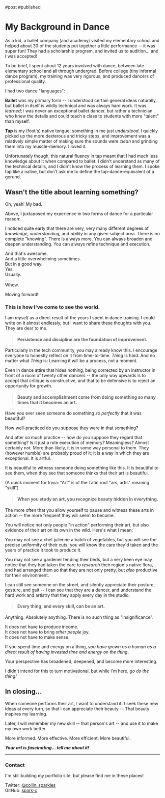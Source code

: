 <!-- Written and published 7-26-2021 by Collin Sparks -->
#post #published

# My Background in Dance

As a kid, a ballet company (and academy) visited my elementary school and helped about 30 of the students put together a little performance -- it was super fun! They had a scholarship program, and invited us to audition... and I was accepted!

To be brief, I spent about 12 years involved with dance, between late elementary school and all through undergrad. Before college (tiny informal dance program), my training was very rigorous, and produced dancers of professional quality.

I had two dance "languages":

**Ballet** was my primary form -- I understood certain general ideas naturally, but ballet in itself is wildly technical and was always hard work. It was *learned*; I was never an exceptional ballet dancer, but rather a technician who knew the details and could teach a class to students with more "talent" than myself.

**Tap** is my (foot's) native tongue; something in me just *understood*. I quickly picked up the more dexterous and tricky steps, and improvement was a relatively simple matter of making sure the sounds were *clean* and grinding them into my muscle-memory. I loved it.

Unfortunately though, this natural fluency in tap meant that I had much less knowledge about it when compared to ballet. I didn't understand as many of the technical details, and I didn't know the process of learning them. I spoke tap like a native, but don't ask me to define the tap-dance-equivalent of a gerund.

## Wasn't the title about learning something?

Oh, yeah! My bad.

Above, I juxtaposed my experience in two forms of dance for a particular reason:

I noticed quite early that there are very, very many different degrees of *knowledge*, *understanding*, and *ability* in any given subject area. There is no complete "knowing". There is always more. You can always broaden and deepen understanding. You can always refine technique and execution.

And that's awesome.  
And a little overwhelming sometimes.  
But in a good way.  
Yes.  
Usually.  
...  
Whew.  

Moving forward!

### This is how I've come to see the world.

I am *myself* as a direct result of the years I spent in dance training. I could write on it almost endlessly, but I want to share these thoughts with you. They are dear to me.

> #### Persistence and discipline are the foundation of improvement.

Particularly in the tech community, you may already know this. I encourage everyone to honestly reflect on it from time-to-time. *Thing* is hard. And no matter what *Thing* is: Learning it will be a process, not a moment.

Even in dance attire that hides nothing, being corrected by an instructor in front of a room of twenty other dancers -- the only way upwards is to accept that critique is constructive, and that to be defensive is to reject an opportunity for growth.

> #### Beauty and accomplishment come from doing something so many times that it becomes an art.

Have you ever seen someone do something *so perfectly* that it was beautiful?

How well-practiced do you suppose they were in that something?

And after so much practice -- how do you suppose they regard that something? Is it just a rote execution of memory? Meaningless? Almost certainly not. More than likely, it is in some way personal to them. They (however humble) are probably proud of it; it is a way in which they are exceptional. It is artful.

It is beautiful to witness someone doing something like this. It is beautiful to see them, when they see that someone thinks that their art is beautiful.

(A quick moment for trivia: "Art" is of the Latin root "ars, artis" meaning "skill")

> #### When you study an art, you recognize beauty hidden in everything.

The more often that you allow yourself to pause and witness these arts in action -- the more frequent they will seem to become.

You will notice not only people "in action" performing their art, but also evidence of their art on its own in the wild. Here's what I mean:

You may not see a chef julienne a batch of vegetables, but you will see the precise uniformity of their cuts; you will know the care they'd taken and the years of practice it took to produce it.

You may not see a gardener tending their beds, but a very keen eye may notice that they had taken the care to *research* their region's native flora, and had arranged them so that they are not only pretty, but *also* productive for their environment.

I can still see someone on the street, and silently appreciate their posture, gesture, and gait -- I can see that they are a dancer, and understand the hard work and artistry that they apply every day in the studio.

> #### Every thing, and every skill, can be an art.

Anything. Absolutely anything. There is no such thing as "insignificance".

It does not have to produce income.  
It does not have to bring *other people* joy.  
It does not have to make sense.

If you spend time and energy on a thing, *you have grown as a human as a direct result of having invested time and energy on the thing*.

Your perspective has broadened, deepened, and become more interesting.

I didn't intend for this to turn motivational, but while I'm here, *go do the thing!*

## In closing...

When someone performs their art, I want to understand it. I seek these new ideas at every turn, so that I can appreciate their beauty -- That beauty inspires my learning.

Later, I will remember my new skill -- that person's art -- and use it to make my own work better.

More informed. More effective. More efficient. More beautiful.

***Your art is fascinating... tell me about it!***

---

### Contact

I'm still building my portfolio site, but please find me in these places!

Twitter:  [@collin_sparkles](https://twitter.com/collin_sparkles)  
GitHub:  [spark-c](https://github.com/spark-c/)
